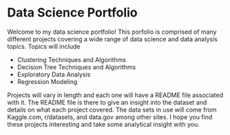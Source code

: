 # Data Science Portfolio
Welcome to my data science portfolio! 
This porfolio is comprised of many different projects covering a wide range of data science and data analysis topics. Topics will include
 - Clustering Techniques and Algorithms
 - Decision Tree Techniques and Algorithms
 - Exploratory Data Analysis
 - Regression Modeling

Projects will vary in length and each one will have a README file associated with it. The README file is there to give an insight into the 
dataset and details on what each project covered. The data sets in use will come from Kaggle.com, r/datasets, and data.gov among other sites.
I hope you find these projects interesting and take some analytical insight with you. 
